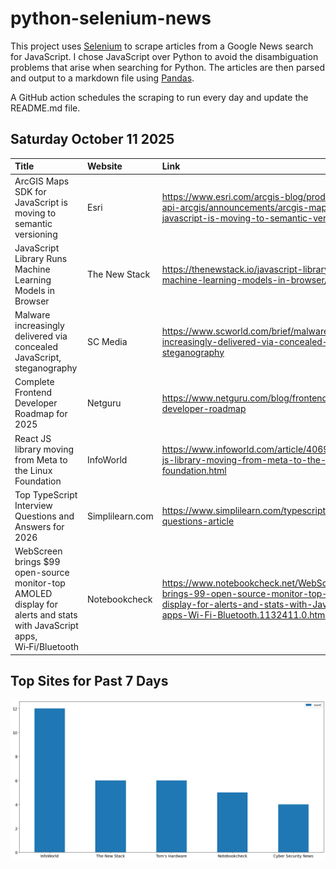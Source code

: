 # python-selenium-news

This project uses [Selenium](https://www.seleniumhq.org/) to scrape articles from a Google News search for JavaScript.
I chose JavaScript over Python to avoid the disambiguation problems that arise when searching for Python.
The articles are then parsed and output to a markdown file using [Pandas](https://pandas.pydata.org/).

A GitHub action schedules the scraping to run every day and update the README.md file.

## Saturday October 11 2025


| Title                                                                                                                  | Website         | Link                                                                                                                                                              |
|:-----------------------------------------------------------------------------------------------------------------------|:----------------|:------------------------------------------------------------------------------------------------------------------------------------------------------------------|
| ArcGIS Maps SDK for JavaScript is moving to semantic versioning                                                        | Esri            | https://www.esri.com/arcgis-blog/products/js-api-arcgis/announcements/arcgis-maps-sdk-for-javascript-is-moving-to-semantic-versioning                             |
| JavaScript Library Runs Machine Learning Models in Browser                                                             | The New Stack   | https://thenewstack.io/javascript-library-runs-machine-learning-models-in-browser/                                                                                |
| Malware increasingly delivered via concealed JavaScript, steganography                                                 | SC Media        | https://www.scworld.com/brief/malware-increasingly-delivered-via-concealed-javascript-steganography                                                               |
| Complete Frontend Developer Roadmap for 2025                                                                           | Netguru         | https://www.netguru.com/blog/frontend-developer-roadmap                                                                                                           |
| React JS library moving from Meta to the Linux Foundation                                                              | InfoWorld       | https://www.infoworld.com/article/4069651/react-js-library-moving-from-meta-to-the-linux-foundation.html                                                          |
| Top TypeScript Interview Questions and Answers for 2026                                                                | Simplilearn.com | https://www.simplilearn.com/typescript-interview-questions-article                                                                                                |
| WebScreen brings $99 open-source monitor-top AMOLED display for alerts and stats with JavaScript apps, Wi‑Fi/Bluetooth | Notebookcheck   | https://www.notebookcheck.net/WebScreen-brings-99-open-source-monitor-top-AMOLED-display-for-alerts-and-stats-with-JavaScript-apps-Wi-Fi-Bluetooth.1132411.0.html |
## Top Sites for Past 7 Days

![Graph of Top Sites](https://raw.githubusercontent.com/dan-mba/python-selenium-news/main/last-week.png)

